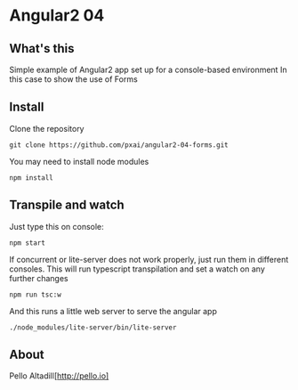 # Angular2 04
## What's this
Simple example of Angular2 app set up for a console-based environment
In this case to show the use of Forms

## Install
Clone the repository
```
git clone https://github.com/pxai/angular2-04-forms.git
```

You may need to install node modules
```
npm install
```

## Transpile and watch
Just type this on console:
```
npm start
```
If concurrent or lite-server does not work properly, just run them in different consoles.
This will run typescript transpilation and set a watch on any further changes
```
npm run tsc:w
```
And this runs a little web server to serve the angular app
```
./node_modules/lite-server/bin/lite-server
```

## About
Pello Altadill[http://pello.io]
